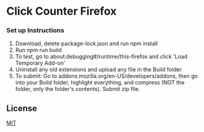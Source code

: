 # Click Counter Firefox

### Set up Instructions

1. Download, delete package-lock.json and run npm install
2. Run npm run build 
3. To test, go to about:debugging#/runtime/this-firefox and click 'Load Temporary Add-on'
4. Uninstall any old extensions and upload any file in the Build folder
5. To submit: Go to addons.mozilla.org/en-US/developers/addons, then go into your Build folder, highlight everything, and compress (NOT the folder, only the folder's contents). Submit zip file.
## License

[MIT](https://choosealicense.com/licenses/mit/)